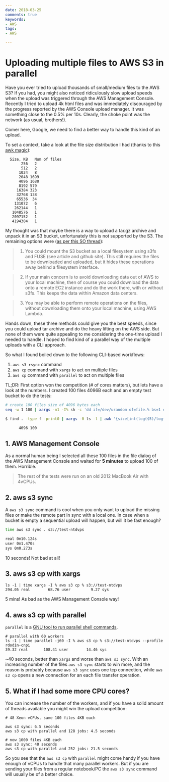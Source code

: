 ```yaml
---
date: 2018-03-25
comments: true
keywords:
- AWS
tags:
- AWS

---
```


# Uploading multiple files to AWS S3 in parallel

Have you ever tried to upload thousands of small/medium files to the AWS S3? If you had, you might also noticed ridiculously slow upload speeds when the upload was triggered through the AWS Management Console. Recently I tried to upload 4k html files and was immediately discouraged by the progress reported by the AWS Console upload manager. It was something close to the 0.5% per 10s. Clearly, the choke point was the network (as usual, brothers!).

Comer here, Google, we need to find a better way to handle this kind of an upload.

<!-- more -->

To set a context, take a look at the file size distribution I had (thanks to this [awk magic](https://superuser.com/questions/565443/generate-distribution-of-file-sizes-from-the-command-prompt)):

```
  Size, KB   Num of files
       256   2
       512   2
      1024   8
      2048 1699
      4096 1680
      8192 579
     16384 323
     32768 138
     65536  34
    131072   6
    262144   1
   1048576   1
   2097152   1
   4194304   1
```

My thought was that maybe there is a way to upload a tar.gz archive and unpack it in an S3 bucket, unfortunately this is not supported by the S3. The remaining options were ([as per this SO thread](https://stackoverflow.com/questions/28291466/how-to-extract-files-from-a-zip-archive-in-s3)):

> 1. You could mount the S3 bucket as a local filesystem using s3fs and FUSE (see article and github site). This still requires the files to be downloaded and uploaded, but it hides these operations away behind a filesystem interface.

> 2. If your main concern is to avoid downloading data out of AWS to your local machine, then of course you could download the data onto a remote EC2 instance and do the work there, with or without s3fs. This keeps the data within Amazon data centers.

> 3. You may be able to perform remote operations on the files, without downloading them onto your local machine, using AWS Lambda.

Hands down, these three methods could give you the best speeds, since you could upload tar archive and do the heavy lifting on the AWS side. But none of them were quite appealing to me considering the one-time upload I needed to handle. I hoped to find kind of a parallel way of the multiple uploads with a CLI approach.

So what I found boiled down to the following CLI-based workflows:

1. `aws s3 rsync` command
2. `aws cp` command with `xargs` to act on multiple files
3. `aws cp` command with `parallel` to act on multiple files

TL;DR: First option won the competition (# of cores matters), but lets have a look at the numbers. I created 100 files 4096B each and an empty test bucket to do the tests:

```bash
# create 100 files size of 4096 bytes each
seq -w 1 100 | xargs -n1 -I% sh -c 'dd if=/dev/urandom of=file.% bs=1 count=4096'
```

```bash
$ find . -type f -print0 | xargs -0 ls -l | awk '{size[int(log($5)/log(2))]++}END{for (i in size) printf("%10d %3d\n", 2^i, size[i])}' | sort -n

      4096 100
```

## 1. AWS Management Console

As a normal human being I selected all these 100 files in the file dialog of the AWS Management Console and waited for **5 minutes** to upload 100 of them. Horrible.

> The rest of the tests were run on an old 2012 MacBook Air with 4vCPUs.

## 2. aws s3 sync

A `aws s3 sync` command is cool when you only want to upload the missing files or make the remote part in sync with a local one. In case when a bucket is empty a sequential upload will happen, but will it be fast enough?

```bash
time aws s3 sync . s3://test-ntdvps

real 0m10.124s
user 0m1.470s
sys 0m0.273s
```

10 seconds! Not bad at all!

## 3. aws s3 cp with xargs

```
ls -1 | time xargs -I % aws s3 cp % s3://test-ntdvps
294.05 real        68.76 user         9.27 sys
```

5 mins! As bad as the AWS Management Console way!

## 4. aws s3 cp with parallel

`parallel` is a [GNU tool to run parallel shell commands](https://www.gnu.org/software/parallel/parallel_tutorial.html).

```
# parallel with 60 workers
ls -1 | time parallel -j60 -I % aws s3 cp % s3://test-ntdvps --profile rdodin-cnpi
39.32 real       108.41 user        14.46 sys
```

~40 seconds, better than `xargs` and worse than `aws s3 sync`. With an increasing number of the files `aws s3 sync` starts to win more, and the reason is probably because `aws s3 sync` uses one tcp connection, while `aws s3 cp` opens a new connection for an each file transfer operation.

## 5. What if I had some more CPU cores?

You can increase the number of the workers, and if you have a solid amount of threads available you might win the upload competition:

```
# 48 Xeon vCPUs, same 100 files 4KB each

aws s3 sync: 6.5 seconds
aws s3 cp with parallel and 128 jobs: 4.5 seconds

# now 1000 files 4KB each
aws s3 sync: 40 seconds
aws s3 cp with parallel and 252 jobs: 21.5 seconds
```

So you see that the `aws s3 cp` with `parallel` might come handy if you have enough of vCPUs to handle that many parallel workers. But if you are sending your files from a regular notebook/PC the `aws s3 sync` command will usually be of a better choice.
